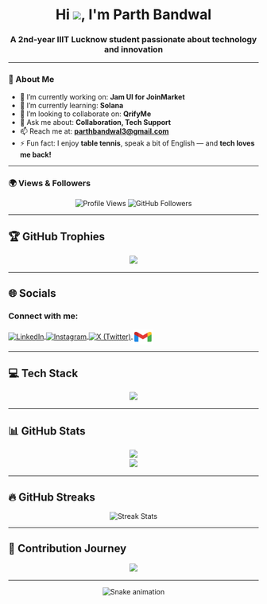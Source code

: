 <h1 align="center">Hi <img src="https://media.giphy.com/media/hvRJCLFzcasrR4ia7z/giphy.gif" width="25px">, I'm Parth Bandwal</h1>

<h3 align="center">A 2nd-year IIIT Lucknow student passionate about technology and innovation</h3>

---

### 📌 About Me

- 🔭 I’m currently working on: **Jam UI for JoinMarket**  
- 🌱 I’m currently learning: **Solana**  
- 👯 I’m looking to collaborate on: **QrifyMe**  
- 💬 Ask me about: **Collaboration, Tech Support**  
- 📫 Reach me at: **[parthbandwal3@gmail.com](mailto:parthbandwal3@gmail.com)**  
- ⚡ Fun fact: I enjoy **table tennis**, speak a bit of English — and **tech loves me back!**

---

### 🌍 Views & Followers
<p align="center">
  <img src="https://komarev.com/ghpvc/?username=parrth20&label=Profile%20views&color=0e75b6&style=flat" alt="Profile Views" />
  <img src="https://img.shields.io/github/followers/parrth20?label=Followers&style=social" alt="GitHub Followers" />
</p>

---

## 🏆 GitHub Trophies
<p align="center">
  <img src="https://github-profile-trophy.vercel.app/?username=parrth20&theme=radical&margin-w=10&no-bg=true&no-frame=true" />
</p>

---

## 🌐 Socials
<h3 align="left">Connect with me:</h3>
<p align="left">
  <a href="https://linkedin.com/in/parrth20" target="_blank">
    <img align="center" src="https://raw.githubusercontent.com/rahuldkjain/github-profile-readme-generator/master/src/images/icons/Social/linked-in-alt.svg" alt="LinkedIn" height="30" width="40" />
  </a>
  <a href="https://instagram.com/parrth20" target="_blank">
    <img align="center" src="https://raw.githubusercontent.com/rahuldkjain/github-profile-readme-generator/master/src/images/icons/Social/instagram.svg" alt="Instagram" height="30" width="40" />
  </a>
  <a href="https://x.com/parrth18" target="_blank">
    <img align="center" src="https://raw.githubusercontent.com/rahuldkjain/github-profile-readme-generator/master/src/images/icons/Social/twitter.svg" alt="X (Twitter)" height="30" width="40" />
  </a>
  <a href="mailto:parthbandwal3@gmail.com" target="_blank">
    <img align="center" src="https://raw.githubusercontent.com/rahuldkjain/github-profile-readme-generator/master/src/images/icons/Social/gmail.svg" alt="Email" height="30" width="40" />
  </a>
</p>


---

## 💻 Tech Stack
<p align="center">
  <img src="https://skillicons.dev/icons?i=cpp,c,css,html,js,ts,java,dart,latex,rust,solidity,bash,aws,gcp,angular,django,express,fastapi,ejs,flutter,flask,nextjs,nodejs,npm,react,redux,solidjs,tailwind,threejs,vite,vue,web3,webpack,yarn,firebase,mysql,postgres,prisma,figma,canva,blender,framer,github,gitlab,git,powershell" />
</p>

---

## 📊 GitHub Stats
<p align="center">
  <img src="https://github-readme-stats.vercel.app/api/top-langs/?username=parrth20&layout=compact&theme=radical" />
  <br/>
  <img src="https://github-readme-stats.vercel.app/api?username=parrth20&show_icons=true&theme=radical" />
</p>

---

## 🔥 GitHub Streaks
<p align="center">
  <img src="https://github-readme-streak-stats.herokuapp.com/?user=parrth20&theme=radical" alt="Streak Stats" />
</p>

---

## 🌟 Contribution Journey
<p align="center">
  <img src="https://github-readme-activity-graph.vercel.app/graph?username=parrth20&theme=github-compact&radius=16&area=true" />
</p>

---

<p align="center">
  <img src="https://profile-readme-generator.com/assets/snake.svg" alt="Snake animation" />
</p>
